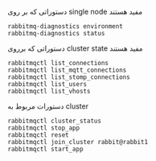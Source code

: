 دستوراتی که بر روی single node مفید هستند
```
rabbitmq-diagnostics environment
rabbitmq-diagnostics status
```

دستوراتی که برروی cluster state مفید هستند
```
rabbitmqctl list_connections 
rabbitmqctl list_mqtt_connections
rabbitmqctl list_stomp_connections
rabbitmqctl list_users
rabbitmqctl list_vhosts
```

دستورات مربوط به cluster
```
rabbitmqctl cluster_status
rabbitmqctl stop_app
rabbitmqctl reset
rabbitmqctl join_cluster rabbit@rabbit1
rabbitmqctl start_app
```